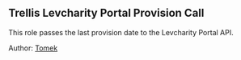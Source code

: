 Trellis Levcharity Portal Provision Call
--------------------------------------
This role passes the last provision date to the Levcharity Portal API.

Author: [Tomek](https://github.com/tomektomczuk)